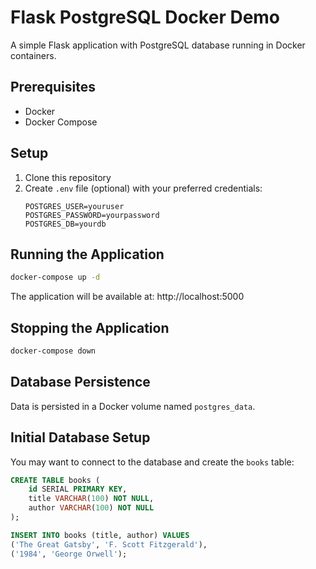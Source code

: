 # Flask PostgreSQL Docker Demo

A simple Flask application with PostgreSQL database running in Docker containers.

## Prerequisites
- Docker
- Docker Compose

## Setup
1. Clone this repository
2. Create `.env` file (optional) with your preferred credentials:
   ```
   POSTGRES_USER=youruser
   POSTGRES_PASSWORD=yourpassword
   POSTGRES_DB=yourdb
   ```

## Running the Application
```bash
docker-compose up -d
```

The application will be available at: http://localhost:5000

## Stopping the Application
```bash
docker-compose down
```

## Database Persistence
Data is persisted in a Docker volume named `postgres_data`.

## Initial Database Setup
You may want to connect to the database and create the `books` table:
```sql
CREATE TABLE books (
    id SERIAL PRIMARY KEY,
    title VARCHAR(100) NOT NULL,
    author VARCHAR(100) NOT NULL
);

INSERT INTO books (title, author) VALUES
('The Great Gatsby', 'F. Scott Fitzgerald'),
('1984', 'George Orwell');
```